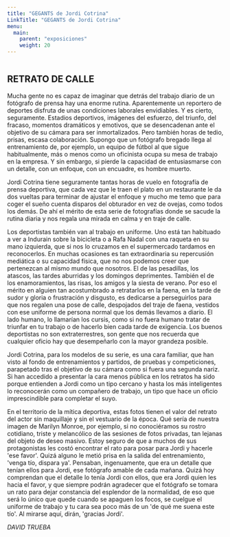 ```yaml
---
title: "GEGANTS de Jordi Cotrina"
LinkTitle: "GEGANTS de Jordi Cotrina"
menu:
  main:
    parent: "exposiciones"
    weight: 20
---
```


<img src="/img/exposiciones/gegants.jpg" class="img-fluid" alt="">

<br />

## RETRATO DE CALLE

Mucha gente no es capaz de imaginar que detrás del trabajo diario de un fotógrafo de prensa hay una enorme rutina. Aparentemente un reportero de deportes disfruta de unas condiciones laborales envidiables. Y es cierto, seguramente. Estadios deportivos, imágenes del esfuerzo, del triunfo, del fracaso, momentos dramáticos y emotivos, que se desencadenan ante el objetivo de su cámara para ser inmortalizados. Pero también horas de tedio, prisas, escasa colaboración. Supongo que un fotógrafo bregado llega al entrenamiento de, por ejemplo, un equipo de fútbol al que sigue habitualmente, más o menos como un oficinista ocupa su mesa de trabajo en la empresa. Y sin embargo, si pierde la capacidad de entusiasmarse con un detalle, con un enfoque, con un encuadre, es hombre muerto.

Jordi Cotrina tiene seguramente tantas horas de vuelo en fotografía de prensa deportiva, que cada vez que le traen el plato en un restaurante le da dos vueltas para terminar de ajustar el enfoque y mucho me temo que para coger el sueño cuenta disparos del obturador en vez de ovejas, como todos los demás. De ahí el mérito de esta serie de fotografías donde se sacude la rutina diaria y nos regala una mirada en calma y en traje de calle.

Los deportistas también van al trabajo en uniforme. Uno está tan habituado a ver a Indurain sobre la bicicleta o a Rafa Nadal con una raqueta en su mano izquierda, que si nos lo cruzamos en el supermercado tardamos en reconocerlos. En muchas ocasiones es tan extraordinaria su repercusión mediática o su capacidad física, que no nos podemos creer que pertenezcan al mismo mundo que nosotros. El de las pesadillas, los atascos, las tardes aburridas y los domingos deprimentes. También el de los enamoramientos, las risas, los amigos y la siesta de verano. Por eso el mérito en alguien tan acostumbrado a retratarlos en la faena, en la tarde de sudor y gloria o frustración y disgusto, es dedicarse a perseguirlos para que nos regalen una pose de calle, despojados del traje de faena, vestidos con ese uniforme de persona normal que los demás llevamos a diario.
El lado humano, lo llamarían los cursis, como si no fuera humano tratar de triunfar en tu trabajo o de hacerlo bien cada tarde de exigencia. Los buenos deportistas no son extraterrestres, son gente que nos recuerda que cualquier oficio hay que desempeñarlo con la mayor grandeza posible.

Jordi Cotrina, para los modelos de su serie, es una cara familiar, que han visto al fondo de entrenamientos y partidos, de pruebas y competiciones, parapetado tras el objetivo de su cámara como si fuera una segunda nariz. Si han accedido a presentar la cara menos pública en los retratos ha sido porque entienden a Jordi como un tipo cercano y hasta los más inteligentes lo reconocerán como un compañero de trabajo, un tipo que hace un oficio imprescindible para completar el suyo.

En el territorio de la mítica deportiva, estas fotos tienen el valor del retrato del actor sin maquillaje y sin el vestuario de la época. Qué sería de nuestra imagen de Marilyn Monroe, por ejemplo, si no conociéramos su rostro cotidiano, triste y melancólico de las sesiones de fotos privadas, tan lejanas del objeto de deseo masivo. Estoy seguro de que a muchos de sus protagonistas les costó encontrar el rato para posar para Jordi y hacerle 'ese favor'. Quizá alguno le metió prisa en la salida del entrenamiento, 'venga tío, dispara ya'. Pensaban, ingenuamente, que era un detalle que tenían ellos para Jordi, ese fotógrafo amable de cada mañana. Quizá hoy comprendan que el detalle lo tenía Jordi con ellos, que era Jordi quien les hacia el favor, y que siempre podrán agradecer que el fotógrafo se tomara un rato para dejar constancia del esplendor de la normalidad, de eso que será lo único que quede cuando se apaguen los focos, se cuelgue el uniforme de trabajo y tu cara sea poco más de un 'de qué me suena este tío'. Al mirarse aquí, dirán, 'gracias Jordi'.

_DAVID TRUEBA_
